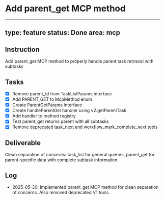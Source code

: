 # Add parent_get MCP method

---
type: feature
status: Done
area: mcp
---


## Instruction
Add parent_get MCP method to properly handle parent task retrieval with subtasks

## Tasks
- [x] Remove parent_id from TaskListParams interface
- [x] Add PARENT_GET to McpMethod enum
- [x] Create ParentGetParams interface
- [x] Create handleParentGet handler using v2.getParentTask
- [x] Add handler to method registry
- [x] Test parent_get returns parent with all subtasks
- [x] Remove deprecated task_next and workflow_mark_complete_next tools

## Deliverable
Clean separation of concerns: task_list for general queries, parent_get for parent-specific data with complete subtask information

## Log

- 2025-05-30: Implemented parent_get MCP method for clean separation of concerns. Also removed deprecated V1 tools.
